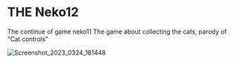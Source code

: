 # THE Neko12
The continue of game neko11
The game about collecting the cats, parody of "Cat controls"

![Screenshot_2023_0324_181448](https://user-images.githubusercontent.com/83592338/227566266-e8456b70-9784-4261-a0b5-0b3e231048da.jpg)
